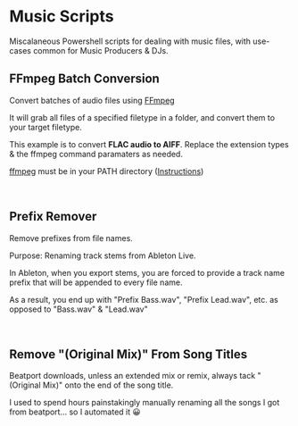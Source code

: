 # Music Scripts
Miscalaneous Powershell scripts for dealing with music files, with use-cases common for Music Producers & DJs.

## FFmpeg Batch Conversion
Convert batches of audio files using [FFmpeg](https://www.ffmpeg.org/)

It will grab all files of a specified filetype in a folder, and convert them to your target filetype.

This example is to convert **FLAC audio to AIFF**.
Replace the extension types & the ffmpeg command paramaters as needed.

[ffmpeg](https://www.ffmpeg.org/) must be in your PATH directory ([Instructions](https://www.architectryan.com/2018/03/17/add-to-the-path-on-windows-10/))

&nbsp;


## Prefix Remover

Remove prefixes from file names.

Purpose: Renaming track stems from Ableton Live.

In Ableton, when you export stems, you are forced to provide a track name prefix that will be appended to every file name.

As a result, you end up with "Prefix Bass.wav", "Prefix Lead.wav", etc. as opposed to "Bass.wav" & "Lead.wav"

&nbsp;


## Remove "(Original Mix)" From Song Titles

Beatport downloads, unless an extended mix or remix, always tack "(Original Mix)" onto the end of the song title.

I used to spend hours painstakingly manually renaming all the songs I got from beatport... so I automated it 😀
